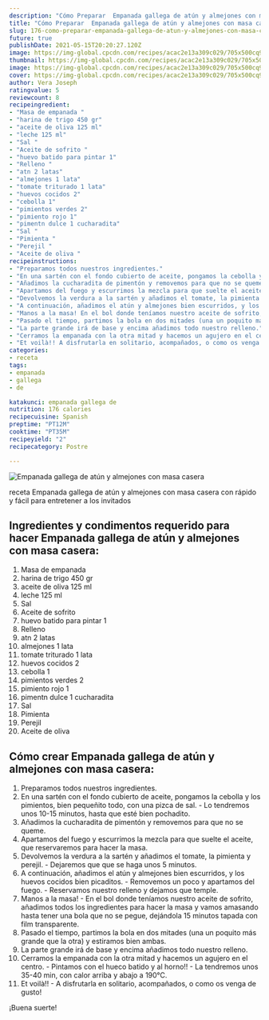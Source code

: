 ```yaml
---
description: "Cómo Preparar  Empanada gallega de atún y almejones con masa casera"
title: "Cómo Preparar  Empanada gallega de atún y almejones con masa casera"
slug: 176-como-preparar-empanada-gallega-de-atun-y-almejones-con-masa-casera
future: true
publishDate: 2021-05-15T20:20:27.120Z
image: https://img-global.cpcdn.com/recipes/acac2e13a309c029/705x500cq90/empanada-gallega-de-atun-y-almejones-con-masa-casera-foto-principal.jpg
thumbnail: https://img-global.cpcdn.com/recipes/acac2e13a309c029/705x500cq90/empanada-gallega-de-atun-y-almejones-con-masa-casera-foto-principal.jpg
image: https://img-global.cpcdn.com/recipes/acac2e13a309c029/705x500cq90/empanada-gallega-de-atun-y-almejones-con-masa-casera-foto-principal.jpg
cover: https://img-global.cpcdn.com/recipes/acac2e13a309c029/705x500cq90/empanada-gallega-de-atun-y-almejones-con-masa-casera-foto-principal.jpg
author: Vera Joseph
ratingvalue: 5
reviewcount: 8
recipeingredient:
- "Masa de empanada "
- "harina de trigo 450 gr"
- "aceite de oliva 125 ml"
- "leche 125 ml"
- "Sal "
- "Aceite de sofrito "
- "huevo batido para pintar 1"
- "Relleno "
- "atn 2 latas"
- "almejones 1 lata"
- "tomate triturado 1 lata"
- "huevos cocidos 2"
- "cebolla 1"
- "pimientos verdes 2"
- "pimiento rojo 1"
- "pimentn dulce 1 cucharadita"
- "Sal "
- "Pimienta "
- "Perejil "
- "Aceite de oliva "
recipeinstructions:
- "Preparamos todos nuestros ingredientes."
- "En una sartén con el fondo cubierto de aceite, pongamos la cebolla y los pimientos, bien pequeñito todo, con una pizca de sal. Lo tendremos unos 10-15 minutos, hasta que esté bien pochadito."
- "Añadimos la cucharadita de pimentón y removemos para que no se queme."
- "Apartamos del fuego y escurrimos la mezcla para que suelte el aceite, que reservaremos para hacer la masa."
- "Devolvemos la verdura a la sartén y añadimos el tomate, la pimienta y perejil.  Dejaremos que que se haga unos 5 minutos."
- "A continuación, añadimos el atún y almejones bien escurridos, y los huevos cocidos bien picaditos.  Removemos un poco y apartamos del fuego. Reservamos nuestro relleno y dejamos que temple."
- "Manos a la masa! En el bol donde teníamos nuestro aceite de sofrito, añadimos todos los ingredientes para hacer la masa y vamos amasando hasta tener una bola que no se pegue, dejándola 15 minutos tapada con film transparente."
- "Pasado el tiempo, partimos la bola en dos mitades (una un poquito más grande que la otra) y estiramos bien ambas."
- "La parte grande irá de base y encima añadimos todo nuestro relleno."
- "Cerramos la empanada con la otra mitad y hacemos un agujero en el centro. Pintamos con el hueco batido y al horno!! La tendremos unos 35-40 min, con calor arriba y abajo a 190°C."
- "Et voilà!! A disfrutarla en solitario, acompañados, o como os venga de gusto!"
categories:
- receta
tags:
- empanada
- gallega
- de

katakunci: empanada gallega de 
nutrition: 176 calories
recipecuisine: Spanish
preptime: "PT12M"
cooktime: "PT35M"
recipeyield: "2"
recipecategory: Postre

---
```



![Empanada gallega de atún y almejones con masa casera](https://img-global.cpcdn.com/recipes/acac2e13a309c029/705x500cq90/empanada-gallega-de-atun-y-almejones-con-masa-casera-foto-principal.jpg)

receta Empanada gallega de atún y almejones con masa casera con rápido y fácil para entretener a los invitados

<!--inarticleads1-->

## Ingredientes y condimentos requerido para hacer Empanada gallega de atún y almejones con masa casera:

1. Masa de empanada 
1. harina de trigo 450 gr
1. aceite de oliva 125 ml
1. leche 125 ml
1. Sal 
1. Aceite de sofrito 
1. huevo batido para pintar 1
1. Relleno 
1. atn 2 latas
1. almejones 1 lata
1. tomate triturado 1 lata
1. huevos cocidos 2
1. cebolla 1
1. pimientos verdes 2
1. pimiento rojo 1
1. pimentn dulce 1 cucharadita
1. Sal 
1. Pimienta 
1. Perejil 
1. Aceite de oliva 



<!--inarticleads2-->

## Cómo crear Empanada gallega de atún y almejones con masa casera:

1. Preparamos todos nuestros ingredientes.
1. En una sartén con el fondo cubierto de aceite, pongamos la cebolla y los pimientos, bien pequeñito todo, con una pizca de sal. - Lo tendremos unos 10-15 minutos, hasta que esté bien pochadito.
1. Añadimos la cucharadita de pimentón y removemos para que no se queme.
1. Apartamos del fuego y escurrimos la mezcla para que suelte el aceite, que reservaremos para hacer la masa.
1. Devolvemos la verdura a la sartén y añadimos el tomate, la pimienta y perejil.  - Dejaremos que que se haga unos 5 minutos.
1. A continuación, añadimos el atún y almejones bien escurridos, y los huevos cocidos bien picaditos.  - Removemos un poco y apartamos del fuego. - Reservamos nuestro relleno y dejamos que temple.
1. Manos a la masa! - En el bol donde teníamos nuestro aceite de sofrito, añadimos todos los ingredientes para hacer la masa y vamos amasando hasta tener una bola que no se pegue, dejándola 15 minutos tapada con film transparente.
1. Pasado el tiempo, partimos la bola en dos mitades (una un poquito más grande que la otra) y estiramos bien ambas.
1. La parte grande irá de base y encima añadimos todo nuestro relleno.
1. Cerramos la empanada con la otra mitad y hacemos un agujero en el centro. - Pintamos con el hueco batido y al horno!! - La tendremos unos 35-40 min, con calor arriba y abajo a 190°C.
1. Et voilà!! - A disfrutarla en solitario, acompañados, o como os venga de gusto!



¡Buena suerte!


